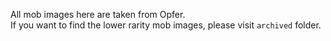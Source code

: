 All mob images here are taken from Opfer.<br>If you want to find the lower rarity mob images, please visit `archived` folder.
